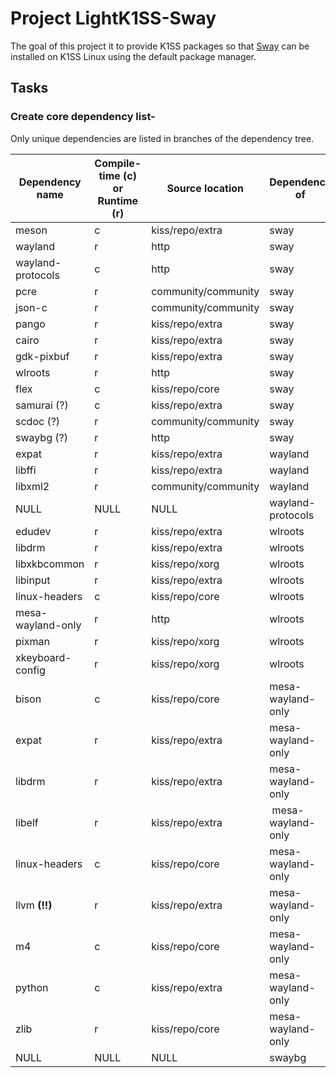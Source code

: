 # Project LightK1SS-Sway
The goal of this project it to provide K1SS packages so that [Sway](https://github.com/swaywm/sway) can be installed on K1SS Linux using the default package manager.

## Tasks
### Create core dependency list-
Only unique dependencies are listed in branches of the dependency tree.

Dependency name | Compile-time (c) or Runtime (r) | Source location | Dependency of
--------------- | ------------------------------- | --------------- | -------------
meson | c | kiss/repo/extra | sway
wayland | r | http | sway
wayland-protocols | c | http | sway
pcre | r | community/community | sway
json-c | r | community/community | sway
pango | r | kiss/repo/extra | sway
cairo | r | kiss/repo/extra | sway
gdk-pixbuf | r | kiss/repo/extra | sway
wlroots | r | http | sway
flex | c | kiss/repo/core | sway
samurai (?) | c | kiss/repo/extra | sway
scdoc (?) | r | community/community | sway
swaybg (?) | r | http | sway
expat | r | kiss/repo/extra | wayland
libffi | r | kiss/repo/extra | wayland
libxml2 | r | community/community | wayland
NULL | NULL | NULL | wayland-protocols
edudev | r | kiss/repo/extra | wlroots
libdrm | r | kiss/repo/extra | wlroots
libxkbcommon | r | kiss/repo/xorg | wlroots
libinput | r | kiss/repo/extra | wlroots
linux-headers | c | kiss/repo/core | wlroots
mesa-wayland-only | r | http | wlroots
pixman | r | kiss/repo/xorg | wlroots
xkeyboard-config | r | kiss/repo/xorg | wlroots
bison | c | kiss/repo/core | mesa-wayland-only
expat | r | kiss/repo/extra | mesa-wayland-only
libdrm | r | kiss/repo/extra | mesa-wayland-only
libelf | r | kiss/repo/extra | mesa-wayland-only
linux-headers | c | kiss/repo/core | mesa-wayland-only
llvm __(!!)__ | r | kiss/repo/extra | mesa-wayland-only
m4 | c | kiss/repo/core | mesa-wayland-only
python | c | kiss/repo/extra | mesa-wayland-only
zlib | r | kiss/repo/core | mesa-wayland-only
NULL | NULL | NULL | swaybg